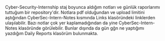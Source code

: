 Cyber-Security-Internship staj boyunca aldığım notları ve günlük raporlarımı tuttuğum bir repository'dir. Notlara pdf olduğundan ve upload limitini aştığından CyberSec-Intern-Notes kısmında Links klasöründeki
linklerden ulaşılabilir. Bazı notlar çok yer kaplamadığından da yine 
CyberSec-Intern-Notes klasöründe görülebilir. Bunlar dışında da gün gğn ne yaptığımı yazdığım Daily Reports klasörüm bulunmakta.
